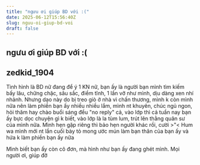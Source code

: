 ```yaml
---
title: "ngưu ơi giúp BD với :("
date: 2025-06-12T15:56:40Z
slug: nguu-oi-giup-bd-voi
draft: false
---
```


## ngưu ơi giúp BD với :(

## zedkid_1904

Tình hình là BD nữ đang để ý 1 KN nữ, bạn ấy là người bạn mình tìm kiếm bấy lâu, chững chặc, sâu sắc, điềm tĩnh, 1 lần vỡ như mình, dịu dàng xen nhí nhảnh. Nhưng dạo này do bị treo giò ở nhà vì chấn thương, mình k còn mình nữa nên làm phiền bạn ấy nhiều nhiều lắm, mình nt khuyên, chúc ngủ ngon, hỏi thăm hay chào buổi sáng đều "no reply" cả, vào lớp thì cả tuần nay bạn ấy bực dọc chuyện gì k biết, vào lớp là la tùm lum, trút lên thằng quân sư của mình nữa. Mình hẹn gặp riêng thì bảo hẹn người khác rồi, cười >"<  Hum wa mình mới nt lần cuối bày tỏ mong ước mún làm bạn thân của bạn ấy và hứa k làm phiền bạn ấy nữa
 
Mình biết bạn ấy còn cô đơn, mà hình như bạn ấy đang ghét mình. Mọi người ơi, giúp đỡ